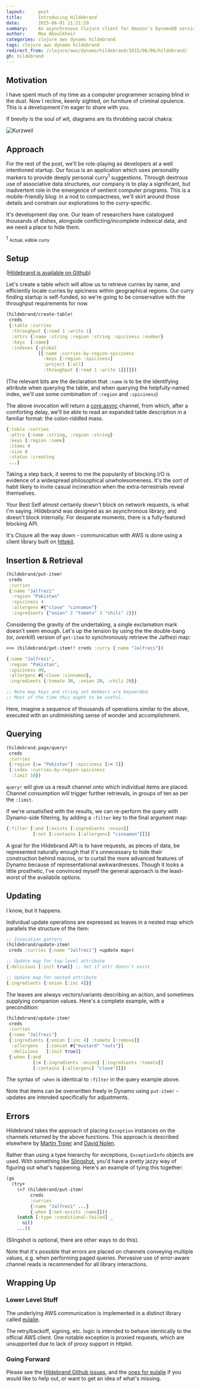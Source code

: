 ```yaml
---
layout:     post
title:      Introducing Hildebrand
date:       2015-06-01 11:21:29
summary:    An asynchronous Clojure client for Amazon's DynamoDB service.
author:     Moe Aboulkheir
categories: clojure aws dynamo hildebrand
tags: clojure aws dynamo hildebrand
redirect_from: /clojure/aws/dynamo/hildebrand/2015/06/08/hildebrand/
gh: hildebrand
---
```


## Motivation

I have spent much of my time as a computer programmer scraping blind in the
dust. Now I recline, keenly sighted, on furniture of criminal opulence.
This is a development I'm eager to share with you.

If brevity is the soul of wit, diagrams are its throbbing sacral chakra:

![Kurzweil](https://nervous.io/images/graph.png)

## Approach

For the rest of the post, we'll be role-playing as developers at a well
intentioned startup.  Our focus is an application which uses personality markers
to provide deeply personal curry<sup>1</sup> suggestions.  Through dextrous use of
associative data structures, our company is to play a significant, but
inadvertent role in the emergence of sentient computer programs.  This is a
mobile-friendly blog: in a nod to compactness, we'll skirt around those details
and constrain our explorations to the curry-specific.

It's development day one.  Our team of researchers have catalogued thousands of
dishes, alongside conflicting/incomplete indexical data, and we need a place to
hide them.

<div class="footnote"><sup>1</sup> <small>Actual, edible curry</small></div>

## Setup

([Hildebrand is available on Github](
https://github.com/nervous-systems/hildebrand))

Let's create a table which will allow us to retrieve curries by name, and
efficiently locate curries by spiciness within geographical regions.  Our curry
finding startup is self-funded, so we're going to be conservative with the
throughput requirements for now.

```clojure
(hildebrand/create-table!
 creds
 {:table :curries
  :throughput {:read 1 :write 1}
  :attrs {:name :string :region :string :spiciness :number}
  :keys  [:name]
  :indexes {:global
            [{:name :curries-by-region-spiciness
              :keys [:region :spiciness]
              :project [:all]
              :throughput {:read 1 :write 1}}]}})
```

(The relevant bits are the declaration that `:name` is to be the identifying
attribute when querying the table, and when querying the helpfully-named index,
we'll use some combination of `:region` and `:spiciness`)

The above invocation will return a
[core.async](https://github.com/clojure/core.async) channel, from which, after a
comforting delay, we'll be able to read an expanded table description in a
familiar format: the colon-riddled mass.

```clojure
{:table :curries
 :attrs {:name :string, :region :string}
 :keys [:region :name]
 :items 0
 :size 0
 :status :creating
 ...}
```

Taking a step back, it seems to me the popularity of blocking I/O is evidence of
a widespread philosophical unwholesomeness.  It's the sort of habit likely to
invite casual incineration when the extra-terrestrials reveal themselves.

Your Best Self almost certainly doesn't block on network requests, is what I'm
saying.  Hildebrand was designed as an asynchronous library, and doesn't block
internally. For desperate moments, there is a fully-featured blocking API.

It's Clojure all the way down - communication with AWS is done using a client
library built on [httpkit](http://www.http-kit.org/).

## Insertion & Retrieval

```clojure
(hildebrand/put-item!
 creds
 :curries
 {:name "Jalfrezi"
  :region "Pakistan"
  :spiciness 4
  :allergens #{"clove" "cinnamon"}
  :ingredients {"onion" 2 "tomato" 3 "chili" 2}})
```

Considering the gravity of the undertaking, a single exclamation mark doesn't
seem enough.  Let's up the tension by using the the double-bang (or, _overkill_)
version of `get-item` to synchronously retrieve the Jalfrezi map:

```clojure
>>> (hildebrand/get-item!! creds :curry {:name "Jalfrezi"})

{:name "Jalfrezi",
 :region "Pakistan",
 :spiciness 4N,
 :allergens #{:clove :cinnamon},
 :ingredients {:tomato 3N, :onion 2N, :chili 2N}}

;; Note map keys and string set members are keyworded.
;; Most of the time this ought to be useful.
```

Here, imagine a sequence of thousands of operations similar to the above,
executed with an undiminishing sense of wonder and accomplishment.

## Querying

```clojure
(hildebrand.page/query!
 creds
 :curries
 {:region [:= "Pakistan"] :spiciness [:< 5]}
 {:index :curries-by-region-spiciness
  :limit 10})
```

`query!` will give us a result channel onto which individual items are
placed.  Channel consumption will trigger further retrievals, in groups of ten
as per the `:limit`.

If we're unsatisfied with the results, we can re-perform the query with
Dynamo-side filtering, by adding a `:filter` key to the final argument map:

```clojure
{:filter [:and [:exists [:ingredients :onion]]
          [:not [:contains [:allergens] "cinnamon"]]]}
```

A goal for the Hildebrand API is to have requests, as pieces of data, be
represented naturally enough that it's unnecessary to hide their construction
behind macros, or to curtail the more advanced features of Dynamo because of
representational awkwardnesses.  Though it looks a little prosthetic, I've
convinced myself the general approach is the least-worst of the availabile
options.

## Updating

I know, but it happens.

Individual update operations are expressed as leaves in a nested map which
parallels the structure of the item:

```clojure
;; Invocation pattern
(hildebrand/update-item!
 creds :curries {:name "Jalfrezi"} <update map>)

;; Update map for top-level attribute
{:delicious [:init true]} ;; Set if attr doesn't exist

;; Update map for nested attribute
{:ingredients {:onion [:inc 4]}}
```

The leaves are always vectors/variants describing an action, and sometimes
supplying companion values.  Here's a complete example, with a precondition:

```clojure
(hildebrand/update-item!
 creds
 :curries
 {:name "Jalfrezi"}
 {:ingredients {:onion [:inc 4] :tomato [:remove]}
  :allergens   [:concat #{"mustard" "nuts"}]
  :delicious   [:init true]}
 {:when [:and
          [:< [:ingredients :onion] [:ingredients :tomato]]
          [:contains [:allergens] "clove"]]})
```

The syntax of `:when` is identical to `:filter` in the query example above.

Note that items can be overwritten freely in Dynamo using `put-item!` -
 updates are intended specifically for adjustments.

## Errors

Hildebrand takes the approach of placing `Exception` instances on the channels
returned by the above functions.  This approach is described elsewhere by
[Martin
Trojer](http://martintrojer.github.io/clojure/2014/03/09/working-with-coreasync-exceptions-in-go-blocks/)
and [David
Nolen](http://swannodette.github.io/2013/08/31/asynchronous-error-handling/).

Rather than using a type hierarchy for exceptions, `ExceptionInfo` objects are
used.  With something like [Slingshot](https://github.com/scgilardi/slingshot),
you'd have a pretty jazzy way of figuring out what's happening. Here's an
example of tying this together:

```clojure
(go
  (try+
    (<? (hildebrand/put-item!
         creds
         :curries
         {:name "Jalfrezi" ...}
         {:when [:not-exists :name]}))
    (catch [:type :conditional-failed] _
      nil)
    ...))
```

(Slingshot is optional, there are other ways to do this).

Note that it's possible that errors are placed on channels conveying multiple
values, e.g. when performing paged queries.  Pervasive use of error-aware
channel reads is recommended for all library interactions.

## Wrapping Up

### Lower Level Stuff

The underlying AWS communication is implemented in a distinct library called
[eulalie](https://github.com/nervous-systems/eulalie).

The retry/backoff, signing, etc. logic is intended to behave identically to the
official AWS client.  One notable exception is proxied requests, which are
unsupported due to lack of proxy support in httpkit.

### Going Forward

Please see the [Hildebrand Github
issues](https://github.com/nervous-systems/hildebrand/issues), and the [ones for
eulalie](https://github.com/nervous-systems/eulalie/issues) if you would like to
help out, or want to get an idea of what's missing.
